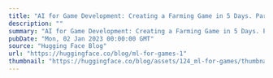 ```yaml
---
title: "AI for Game Development: Creating a Farming Game in 5 Days. Part 1"
description: ""
summary: "AI for Game Development: Creating a Farming Game in 5 Days. Part 1 Welcome to AI for Game Developmen..."
pubDate: "Mon, 02 Jan 2023 00:00:00 GMT"
source: "Hugging Face Blog"
url: "https://huggingface.co/blog/ml-for-games-1"
thumbnail: "https://huggingface.co/blog/assets/124_ml-for-games/thumbnail.png"
---
```


